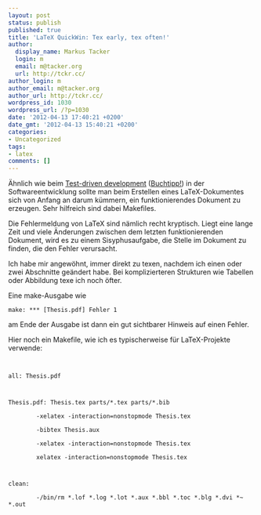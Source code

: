 ```yaml
---
layout: post
status: publish
published: true
title: 'LaTeX QuickWin: Tex early, tex often!'
author:
  display_name: Markus Tacker
  login: m
  email: m@tacker.org
  url: http://tckr.cc/
author_login: m
author_email: m@tacker.org
author_url: http://tckr.cc/
wordpress_id: 1030
wordpress_url: /?p=1030
date: '2012-04-13 17:40:21 +0200'
date_gmt: '2012-04-13 15:40:21 +0200'
categories:
- Uncategorized
tags:
- latex
comments: []
---
```

<p>Ähnlich wie beim <a href="http://en.wikipedia.org/wiki/Test-driven_development">Test-driven development</a> (<a href="http://amzn.to/GROBMv">Buchtipp!</a>) in der Softwareentwicklung sollte man beim Erstellen eines LaTeX-Dokumentes sich von Anfang an darum kümmern, ein funktionierendes Dokument zu erzeugen. Sehr hilfreich sind dabei Makefiles.</p>
<p>Die Fehlermeldung von LaTeX sind nämlich recht kryptisch. Liegt eine lange Zeit und viele Änderungen zwischen dem letzten funktionierenden Dokument, wird es zu einem Sisyphusaufgabe, die Stelle im Dokument zu finden, die den Fehler verursacht.</p>
<p>Ich habe mir angewöhnt, immer direkt zu texen, nachdem ich einen oder zwei Abschnitte geändert habe. Bei komplizierteren Strukturen wie Tabellen oder Abbildung texe ich noch öfter.</p>
<p>Eine make-Ausgabe wie</p>
<p><code>make: *** [Thesis.pdf] Fehler 1</code></p>
<p>am Ende der Ausgabe ist dann ein gut sichtbarer Hinweis auf einen Fehler.</p>
<p>Hier noch ein Makefile, wie ich es typischerweise für LaTeX-Projekte verwende:</p>
<p><code><br />
all: Thesis.pdf</p>
<p>Thesis.pdf: Thesis.tex parts/*.tex parts/*.bib<br />
        -xelatex -interaction=nonstopmode Thesis.tex<br />
        -bibtex Thesis.aux<br />
        -xelatex -interaction=nonstopmode Thesis.tex<br />
        xelatex -interaction=nonstopmode Thesis.tex</p>
<p>clean:<br />
        -/bin/rm *.lof *.log *.lot *.aux *.bbl *.toc *.blg *.dvi *~ *.out<br />
</code></p>
